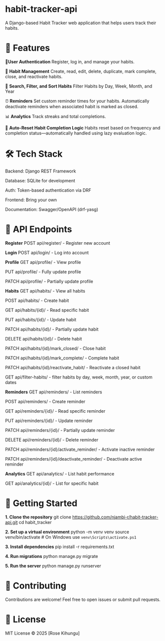 # habit-tracker-api
A Django-based Habit Tracker web application that helps users track their habits.

# 🚀 Features

🔐**User Authentication**
Register, log in, and manage your habits.

📆 **Habit Management**
Create, read, edit, delete, duplicate, mark complete, close, and reactivate habits.

🔎 **Search, Filter, and Sort Habits**
Filter Habits by Day, Week, Month, and Year

⏰ **Reminders**
Set custom reminder times for your habits. Automatically deactivate reminders when associated habit is marked as closed.

📊 **Analytics**
Track streaks and total completions.

🔁 **Auto-Reset Habit Completion Logic**
Habits reset based on frequency and completion status—automatically handled using lazy evaluation logic.

# 🛠️ Tech Stack
Backend: Django REST Framework

Database: SQLite for development

Auth: Token-based authentication via DRF

Frontend: Bring your own 

Documentation: Swagger/OpenAPI (drf-yasg)

# 🧪 API Endpoints
**Register**
POST api/register/  - Register new account

**Login**
POST api/login/ - Log into account

**Profile**
GET api/profile/    - View profile

PUT api/profile/    - Fully update profile

PATCH api/profile/  - Partially update profile

**Habits**
GET api/habits/ - View all habits

POST api/habits/    - Create habit

GET api/habits/{id}/    - Read specific habit

PUT api/habits/{id}/    - Update habit

PATCH api/habits/{id}/  - Partially update habit

DELETE api/habits/{id}/ - Delete habit

PATCH api/habits/{id}/mark_closed/  - Close habit

PATCH api/habits/{id}/mark_complete/    - Complete habit

PATCH api/habits/{id}/reactivate_habit/ - Reactivate a closed habit

GET api/filter-habits/  - filter habits by day, week, month, year, or custom dates

**Reminders**
GET api/reminders/   - List reminders

POST api/reminders/  - Create reminder

GET api/reminders/{id}/ - Read specific reminder

PUT api/reminders/{id}/ - Update reminder

PATCH api/reminders/{id}/   - Partially update reminder

DELETE api/reminders/{id}/  - Delete reminder

PATCH api/reminders/{id}/activate_reminder/ - Activate inactive reminder

PATCH api/reminders/{id}/deactivate_reminder/   - Deactivate active reminder

**Analytics**
GET api/analytics/  - List habit performance

GET api/analytics/{id}/ - List for specific habit

# 🚦 Getting Started
**1. Clone the repository**
git clone https://github.com/njambi-r/habit-tracker-api.git
cd habit_tracker

**2. Set up a virtual environment**
python -m venv venv
source venv/bin/activate  # On Windows use `venv\Scripts\activate.ps1`

**3. Install dependencies**
pip install -r requirements.txt

**4. Run migrations**
python manage.py migrate

**5. Run the server**
python manage.py runserver

# 📝 Contributing
Contributions are welcome! Feel free to open issues or submit pull requests.

# 📃 License
MIT License © 2025 [Rose Kihungu]
